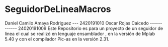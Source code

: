 # SeguidorDeLineaMacros
Daniel Camilo Amaya Rodriguez --- 2420191010 Oscar Rojas Caicedo ------------ 24020191009 Este Repositorio es para un proyecto de un seguidor de linea el cual se realizó en lenguaje ensamblador , en la versión de Mplab 5.40 y con el compilador Pic-as en la versión 2.31. 
